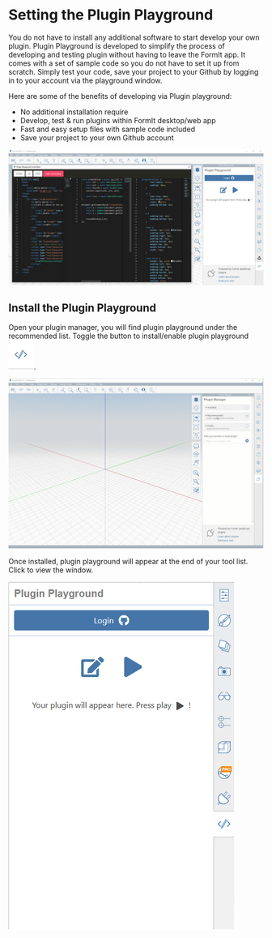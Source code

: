 # Setting the Plugin Playground

You do not have to install any additional software to start develop your own plugin. Plugin Playground is developed to simplify the process of developing and testing plugin without having to leave the FormIt app. It comes with a set of sample code so you do not have to set it up from scratch. Simply test your code, save your project to your Github by logging in to your account via the playground window.&#x20;

Here are some of the benefits of developing via Plugin playground:

* No additional installation require
* Develop, test & run plugins within FormIt desktop/web app
* Fast and easy setup files with sample code included
* Save your project to your own Github account

![](<../../../../.gitbook/assets/image (22).png>)

## Install the Plugin Playground

Open your plugin manager, you will find plugin playground under the recommended list. Toggle the button to install/enable plugin playground ![](<../../../../.gitbook/assets/image (8) (1).png>).

![](<../../../../.gitbook/assets/01-install playgground formit.gif>)

Once installed, plugin playground will appear at the end of your tool list. Click to view the window.

![](<../../../../.gitbook/assets/image (16) (1).png>)
